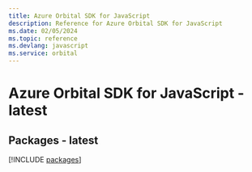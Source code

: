 ```yaml
---
title: Azure Orbital SDK for JavaScript
description: Reference for Azure Orbital SDK for JavaScript
ms.date: 02/05/2024
ms.topic: reference
ms.devlang: javascript
ms.service: orbital
---
```

# Azure Orbital SDK for JavaScript - latest
## Packages - latest
[!INCLUDE [packages](orbital-index.md)]